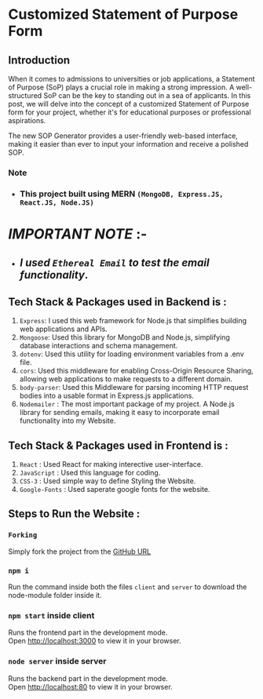 # Customized Statement of Purpose Form

## Introduction

When it comes to admissions to universities or job applications, a Statement of Purpose (SoP) plays a crucial role in making a strong impression. A well-structured SoP can be the key to standing out in a sea of applicants. In this post, we will delve into the concept of a customized Statement of Purpose form for your project, whether it's for educational purposes or professional aspirations.

The new SOP Generator provides a user-friendly web-based interface, making it easier than ever to input your information and receive a polished SOP.

### Note

- ### This project built using MERN `(MongoDB, Express.JS, React.JS, Node.JS)`

# _IMPORTANT NOTE_ :-

- ## _I used `Ethereal Email` to test the email functionality_.

## Tech Stack & Packages used in Backend is :

1. `Express`: I used this web framework for Node.js that simplifies building web applications and APIs.
2. `Mongoose`: Used this library for MongoDB and Node.js, simplifying database interactions and schema management.
3. `dotenv`: Used this utility for loading environment variables from a .env file.
4. `cors`: Used this middleware for enabling Cross-Origin Resource Sharing, allowing web applications to make requests to a different domain.
5. `body-parser`: Used this Middleware for parsing incoming HTTP request bodies into a usable format in Express.js applications.
6. `Nodemailer` : The most important package of my project. A Node.js library for sending emails, making it easy to incorporate email functionality into my Website.

## Tech Stack & Packages used in Frontend is :

1. `React` : Used React for making interective user-interface.
2. `JavaScript` : Used this language for coding.
3. `CSS-3` : Used simple way to define Styling the Website.
4. `Google-Fonts` : Used saperate google fonts for the website.

## Steps to Run the Website :

### `Forking`

Simply fork the project from the [GitHub URL](https://github.com/MrStark1234/SOP-Assessment)

### `npm i`

Run the command inside both the files `client` and `server` to download the node-module folder inside it.

### `npm start` inside client

Runs the frontend part in the development mode.\
Open [http://localhost:3000](http://localhost:3000) to view it in your browser.

### `node server` inside server

Runs the backend part in the development mode.\
Open [http://localhost:80](http://localhost:80) to view it in your browser.
